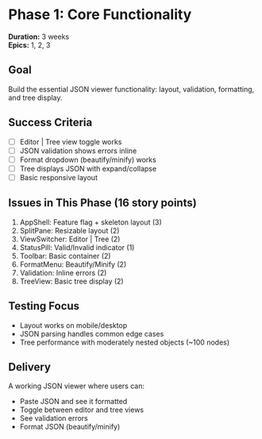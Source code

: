 # Phase 1: Core Functionality

**Duration:** 3 weeks  
**Epics:** 1, 2, 3

## Goal
Build the essential JSON viewer functionality: layout, validation, formatting, and tree display.

## Success Criteria
- [ ] Editor | Tree view toggle works
- [ ] JSON validation shows errors inline
- [ ] Format dropdown (beautify/minify) works
- [ ] Tree displays JSON with expand/collapse
- [ ] Basic responsive layout

## Issues in This Phase (16 story points)
1. AppShell: Feature flag + skeleton layout (3)
2. SplitPane: Resizable layout (2)
3. ViewSwitcher: Editor | Tree (2)
4. StatusPill: Valid/Invalid indicator (1)
5. Toolbar: Basic container (2)
6. FormatMenu: Beautify/Minify (2)
7. Validation: Inline errors (2)
8. TreeView: Basic tree display (2)

## Testing Focus
- Layout works on mobile/desktop
- JSON parsing handles common edge cases
- Tree performance with moderately nested objects (~100 nodes)

## Delivery
A working JSON viewer where users can:
- Paste JSON and see it formatted
- Toggle between editor and tree views
- See validation errors
- Format JSON (beautify/minify)